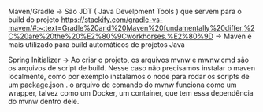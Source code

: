Maven/Gradle
-> São JDT ( Java Develpment Tools ) que servem para o build do projeto
https://stackify.com/gradle-vs-maven/#:~:text=Gradle%20and%20Maven%20fundamentally%20differ,%2C%20are%20the%20%E2%80%9Cworkhorses.%E2%80%9D
-> Maven é mais utilizado para build automáticos de projetos Java

Spring Initializer
-> Ao criar o projeto, os arquivos mvnw e mwnw.cmd são os arquivos de script de build. Nesse caso não precisamos instalar o maven localmente, como por exemplo instalamos o node para rodar os scripts de um package.json . o arquivo de comando do mvnw funciona como um wrapper, talvez como um Docker, um container, que tem essa dependência do mvnw dentro dele.
